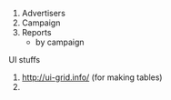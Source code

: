 1. Advertisers
2. Campaign
3. Reports
    - by campaign


UI stuffs
1. http://ui-grid.info/ (for making tables)
2. 
